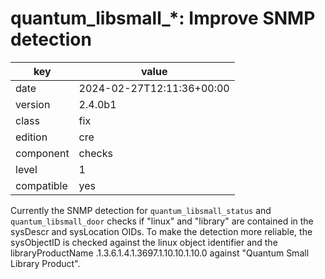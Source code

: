 [//]: # (werk v2)
# quantum_libsmall_*: Improve SNMP detection

key        | value
---------- | ---
date       | 2024-02-27T12:11:36+00:00
version    | 2.4.0b1
class      | fix
edition    | cre
component  | checks
level      | 1
compatible | yes

Currently the SNMP detection for `quantum_libsmall_status` and `quantum_libsmall_door` checks if "linux" and "library" are contained in the sysDescr and sysLocation OIDs. To make the detection more reliable, the sysObjectID is checked against the linux object identifier and the libraryProductName .1.3.6.1.4.1.3697.1.10.10.1.10.0 against "Quantum Small Library Product".
